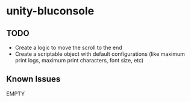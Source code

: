unity-bluconsole
=======================


TODO
-----

* Create a logic to move the scroll to the end
* Create a scriptable object with default configurations (like maximum print logs, maximum print characters, font size, etc)

Known Issues
------------

EMPTY
